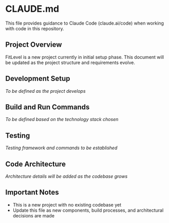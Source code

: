 # CLAUDE.md

This file provides guidance to Claude Code (claude.ai/code) when working with code in this repository.

## Project Overview

FitLevel is a new project currently in initial setup phase. This document will be updated as the project structure and requirements evolve.

## Development Setup

*To be defined as the project develops*

## Build and Run Commands

*To be defined based on the technology stack chosen*

## Testing

*Testing framework and commands to be established*

## Code Architecture

*Architecture details will be added as the codebase grows*

## Important Notes

- This is a new project with no existing codebase yet
- Update this file as new components, build processes, and architectural decisions are made